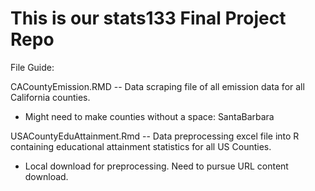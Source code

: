 # This is our stats133 Final Project Repo

File Guide:


CACountyEmission.RMD -- Data scraping file of all emission data for all California counties.
  * Might need to make counties without a space: SantaBarbara
  
USACountyEduAttainment.Rmd -- Data preprocessing excel file into R containing educational attainment statistics for all US Counties.
 * Local download for preprocessing. Need to pursue URL content download.
